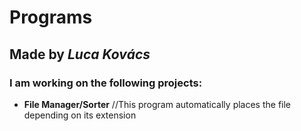 # Programs
## Made by **_Luca Kovács_**

### I am working on the following projects:
- **File Manager/Sorter** //This program automatically places the file depending on its extension
